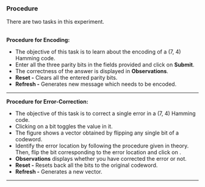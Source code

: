 ### Procedure

There are two tasks in this experiment.
<br>
<br>

**Procedure for Encoding:**
*   The objective of this task is to learn about the encoding of a (7, 4) Hamming code.
*   Enter all the three parity bits in the fields provided and click on **Submit**.
*   The correctness of the answer is displayed in **Observations**.
*   **Reset -** Clears all the entered parity bits.
*   **Refresh -** Generates new message which needs to be encoded.
---
**Procedure for Error-Correction:**
*   The objective of this task is to correct a single error in a (7, 4) Hamming code.
*   Clicking on a bit toggles the value in it.
*   The figure shows a vector obtained by flipping any single bit of a codeword.
*   Identify the error location by following the procedure given in theory. Then, flip the bit corresponding to the error location and click on .
*   **Observations** displays whether you have corrected the error or not.
*   **Reset -** Resets back all the bits to the original codeword.
*   **Refresh -** Generates a new vector.
---